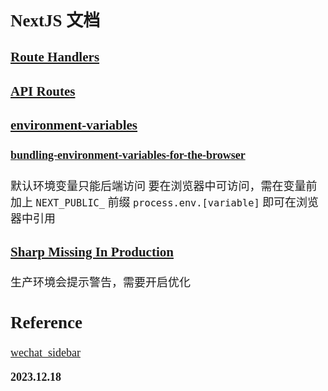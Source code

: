 <font size=4 face='楷体'>

## NextJS 文档

### [Route Handlers](https://nextjs.org/docs/app/building-your-application/routing/route-handlers)

### [API Routes](https://nextjs.org/docs/pages/building-your-application/routing/api-routes)

### [environment-variables](https://nextjs.org/docs/app/building-your-application/configuring/environment-variables)

#### [bundling-environment-variables-for-the-browser](https://nextjs.org/docs/app/building-your-application/configuring/environment-variables#bundling-environment-variables-for-the-browser)

默认环境变量只能后端访问
要在浏览器中可访问，需在变量前加上 `NEXT_PUBLIC_` 前缀
`process.env.[variable]` 即可在浏览器中引用

### [Sharp Missing In Production](https://nextjs.org/docs/messages/sharp-missing-in-production)

生产环境会提示警告，需要开启优化

## Reference

[wechat_sidebar](https://github.com/Tonyhew/wechat_sidebar/blob/f80172c56a2340cb62b28fc748423a4c6ad48019/src/pages/Main.js#L10)

**2023.12.18**
